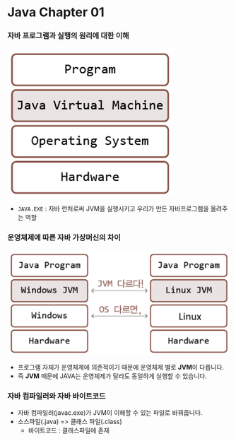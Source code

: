 # Java Chapter 01

### 자바 프로그램과 실행의 원리에 대한 이해

![](../img/1.png)

- `JAVA.EXE` : 자바 런처로써 JVM을 실행시키고 우리가 만든 자바프로그램을 올려주는 역할



### 운영체제에 따른 자바 가상머신의 차이

![](../img/2.png)

- 프로그램 자체가 운영체제에 의존적이기 때문에 운영체제 별로 **JVM**이 다릅니다.
- 즉 **JVM** 때문에 JAVA는 운영체제가 달라도 동일하게 실행할 수 있습니다.



### 자바 컴파일러와 자바 바이트코드

- 자바 컴파일러(javac.exe)가 JVM이 이해할 수 있는 파일로 바꿔줍니다.
- 소스파일(.java) => 클래스 파일(.class)
  - 바이트코드 : 클래스파일에 존재
